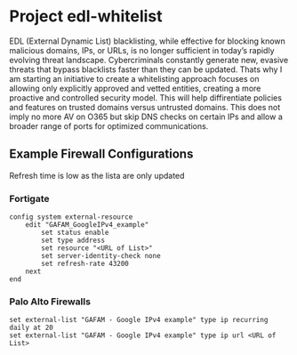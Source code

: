 # Project edl-whitelist

EDL (External Dynamic List) blacklisting, while effective for blocking known malicious domains, IPs, or URLs, is no longer sufficient in today’s rapidly evolving threat landscape. Cybercriminals constantly generate new, evasive threats that bypass blacklists faster than they can be updated. Thats why I am starting an initiative to create a whitelisting approach focuses on allowing only explicitly approved and vetted entities, creating a more proactive and controlled security model. This will help diffirentiate policies and features on trusted domains versus untrusted domains. This does not imply no more AV on O365 but skip DNS checks on certain IPs and allow a broader range of ports for optimized communications.

## Example Firewall Configurations

Refresh time is low as the lista are only updated 
### Fortigate 
```
config system external-resource
    edit "GAFAM_GoogleIPv4_example"
        set status enable
        set type address
        set resource "<URL of List>"
        set server-identity-check none
        set refresh-rate 43200
    next
end

```
### Palo Alto Firewalls
```
set external-list "GAFAM - Google IPv4 example" type ip recurring daily at 20
set external-list "GAFAM - Google IPv4 example" type ip url <URL of List>
```


